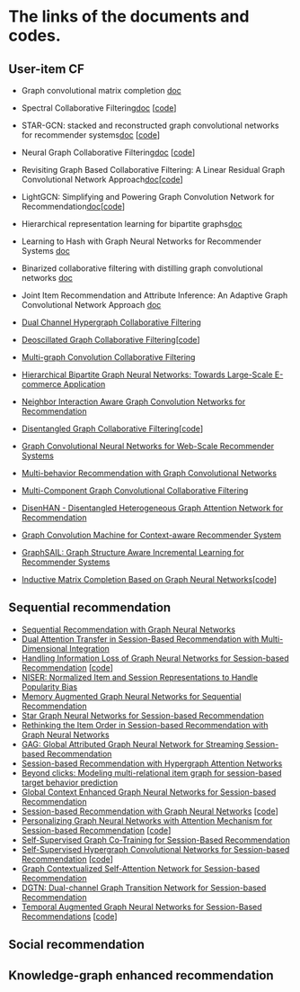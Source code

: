 # The links of the documents and codes. 


## User-item CF

* Graph convolutional matrix completion [doc](https://www.kdd.org/kdd2018/files/deep-learning-day/DLDay18_paper_32.pdf) 
* Spectral Collaborative Filtering[doc](https://dl.acm.org/doi/abs/10.1145/3240323.3240343) [[code](https://github.com/lzheng21/SpectralCF)]
* STAR-GCN: stacked and reconstructed graph convolutional networks for recommender systems[doc](https://dl.acm.org/citation.cfm?id=3367634) [[code](https://github.com/jennyzhang0215/STAR-GCN)]
* Neural Graph Collaborative Filtering[doc](https://dl.acm.org/doi/abs/10.1145/3331184.3331267) [[code](https://github.com/xiangwang1223/neural_graph_collaborative_filtering)]
* Revisiting Graph Based Collaborative Filtering: A Linear Residual Graph Convolutional Network Approach[doc](https://www.aaai.org/ojs/index.php/AAAI/article/view/5330)[[code](https://github.com/newlei/LR-GCCF)]
* LightGCN: Simplifying and Powering Graph Convolution Network for Recommendation[doc](https://arxiv.org/abs/2002.02126)[[code](https://github.com/gusye1234/LightGCN-PyTorch)]
* Hierarchical representation learning for bipartite graphs[doc](https://www.ijcai.org/Proceedings/2019/0398.pdf)
* Learning to Hash with Graph Neural Networks for Recommender Systems [doc](https://dl.acm.org/doi/abs/10.1145/3366423.3380266)
* Binarized collaborative filtering with distilling graph convolutional networks [doc](https://www.ijcai.org/Proceedings/2019/0667.pdf)
* Joint Item Recommendation and Attribute Inference: An Adaptive Graph Convolutional Network Approach [doc](https://arxiv.org/abs/2005.12021)


* [Dual Channel Hypergraph Collaborative Filtering](https://dl.acm.org/doi/abs/10.1145/3394486.3403253)
* [Deoscillated Graph Collaborative Filtering](https://arxiv.org/abs/2011.02100)[[code](https://github.com/JimLiu96/DeosciRec)]
* [Multi-graph Convolution Collaborative Filtering](https://arxiv.org/pdf/2001.00267.pdf)

* [Hierarchical Bipartite Graph Neural Networks: Towards Large-Scale E-commerce Application](https://conferences.computer.org/icde/2020/pdfs/ICDE2020-5acyuqhpJ6L9P042wmjY1p/290300b677/290300b677.pdf)
* [Neighbor Interaction Aware Graph Convolution Networks for Recommendation](https://dl.acm.org/doi/abs/10.1145/3397271.3401123)
* [Disentangled Graph Collaborative Filtering](https://dl.acm.org/doi/abs/10.1145/3397271.3401137)[[code](https://github.com/xiangwang1223/disentangled_graph_collaborative_filtering)]
* [Graph Convolutional Neural Networks for Web-Scale Recommender Systems](https://dl.acm.org/doi/abs/10.1145/3219819.3219890)

* [Multi-behavior Recommendation with Graph Convolutional Networks](https://dl.acm.org/doi/abs/10.1145/3397271.3401072)
* [Multi-Component Graph Convolutional Collaborative Filtering](https://arxiv.org/abs/1911.10699)
* [DisenHAN - Disentangled Heterogeneous Graph Attention Network for Recommendation](https://dl.acm.org/doi/abs/10.1145/3340531.3411996)
* [Graph Convolution Machine for Context-aware Recommender System](https://arxiv.org/abs/2001.11402)
* [GraphSAIL: Graph Structure Aware Incremental Learning for Recommender Systems](https://dl.acm.org/doi/abs/10.1145/3340531.3412754)
* [Inductive Matrix Completion Based on Graph Neural Networks](https://arxiv.org/abs/1904.1205)[[code](https://github.com/muhanzhang/IGMC)]

## Sequential recommendation

* [Sequential Recommendation with Graph Neural Networks](https://arxiv.org/pdf/2106.14226.pdf)
* [Dual Attention Transfer in Session-Based Recommendation with Multi-
Dimensional Integration](https://dl.acm.org/doi/abs/10.1145/3404835.3462866)
* [Handling Information Loss of Graph Neural Networks for Session-based Recommendation](https://dl.acm.org/doi/abs/10.1145/3394486.3403170) [[code](https://github.com/twchen/lessr)]
* [NISER: Normalized Item and Session Representations to Handle Popularity Bias](https://ui.adsabs.harvard.edu/abs/2019arXiv190904276G/abstract)
* [Memory Augmented Graph Neural Networks for Sequential Recommendation](https://arxiv.org/abs/1912.11730)
* [Star Graph Neural Networks for Session-based Recommendation](https://dl.acm.org/doi/abs/10.1145/3340531.3412014)
* [Rethinking the Item Order in Session-based Recommendation with Graph Neural Networks](https://dl.acm.org/doi/abs/10.1145/3357384.3358010)
* [GAG: Global Attributed Graph Neural Network for Streaming Session-based Recommendation](https://dl.acm.org/doi/abs/10.1145/3397271.3401109)
* [Session-based Recommendation with Hypergraph Attention Networks](http://people.tamu.edu/~jwang713/pubs/SHARE-sdm2021.pdf)
* [Beyond clicks: Modeling multi-relational item graph for session-based target behavior prediction](https://dl.acm.org/doi/abs/10.1145/3366423.3380077)
* [Global Context Enhanced Graph Neural Networks for Session-based Recommendation](https://dl.acm.org/doi/abs/10.1145/3397271.3401142)
* [Session-based Recommendation with Graph Neural Networks](https://www.aaai.org/ojs/index.php/AAAI/article/view/3804) [[code](https://github.com/CRIPAC-DIG/SR-GNN)]
* [Personalizing Graph Neural Networks with Attention Mechanism for Session-based Recommendation](https://arxiv.org/abs/1910.08887) [[code](https://github.com/CRIPAC-DIG/A-PGNN)]
* [Self-Supervised Graph Co-Training for Session-Based Recommendation](https://arxiv.org/pdf/2108.10560.pdf) 
* [Self-Supervised Hypergraph Convolutional Networks for Session-based Recommendation](https://ojs.aaai.org/index.php/AAAI/article/view/16578/16385) [[code](https://github.com/xiaxin1998/DHCN)]
* [Graph Contextualized Self-Attention Network for Session-based Recommendation](https://www.ijcai.org/Proceedings/2019/0547.pdf)
* [DGTN: Dual-channel Graph Transition Network for Session-based Recommendation](https://arxiv.org/abs/2009.10002)
* [Temporal Augmented Graph Neural Networks for Session-Based Recommendations](https://dl.acm.org/doi/abs/10.1145/3404835.3463112) [[code](https://github.com/CRIPAC-DIG/TAGNN)]

## Social recommendation

## Knowledge-graph enhanced recommendation